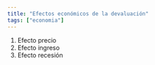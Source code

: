 ```yaml
---
title: "Efectos económicos de la devaluación"
tags: ["economia"]
---
```

1. Efecto precio
2. Efecto ingreso
3. Efecto recesión